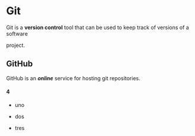 # Git







Git is a **version control** tool that can be used to keep track of versions of a software 







project.







## GitHub







GitHub is an ***online*** service for hosting git repositories.







#### 4 







- uno







- dos







- tres








